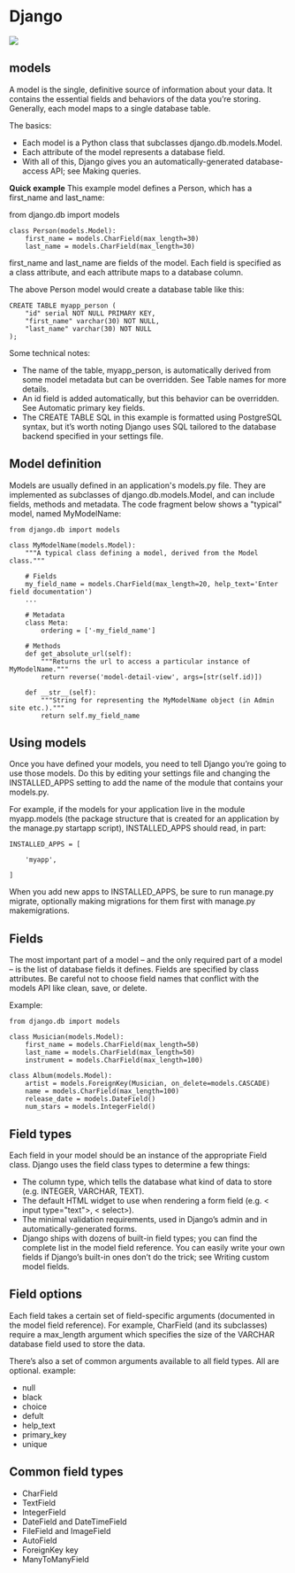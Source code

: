 # Django

![](https://pythondevs.org/wp-content/uploads/2020/05/1562632_a245_2.jpg)

## models

A model is the single, definitive source of information about your data. It contains the essential fields and behaviors of the data you’re storing. Generally, each model maps to a single database table.

The basics:

* Each model is a Python class that subclasses django.db.models.Model.
* Each attribute of the model represents a database field.
* With all of this, Django gives you an automatically-generated database-access API; see Making queries.

**Quick example**
This example model defines a Person, which has a first_name and last_name:

from django.db import models

```
class Person(models.Model):
    first_name = models.CharField(max_length=30)
    last_name = models.CharField(max_length=30)
```
first_name and last_name are fields of the model. Each field is specified as a class attribute, and each attribute maps to a database column.

The above Person model would create a database table like this:
```
CREATE TABLE myapp_person (
    "id" serial NOT NULL PRIMARY KEY,
    "first_name" varchar(30) NOT NULL,
    "last_name" varchar(30) NOT NULL
);
```
Some technical notes:

* The name of the table, myapp_person, is automatically derived from some model metadata but can be overridden. See Table names for more details.
* An id field is added automatically, but this behavior can be overridden. See Automatic primary key fields.
* The CREATE TABLE SQL in this example is formatted using PostgreSQL syntax, but it’s worth noting Django uses SQL tailored to the database backend specified in your settings file.

## Model definition
Models are usually defined in an application's models.py file. They are implemented as subclasses of django.db.models.Model, and can include fields, methods and metadata. The code fragment below shows a "typical" model, named MyModelName:
```
from django.db import models

class MyModelName(models.Model):
    """A typical class defining a model, derived from the Model class."""

    # Fields
    my_field_name = models.CharField(max_length=20, help_text='Enter field documentation')
    ...

    # Metadata
    class Meta:
        ordering = ['-my_field_name']

    # Methods
    def get_absolute_url(self):
        """Returns the url to access a particular instance of MyModelName."""
        return reverse('model-detail-view', args=[str(self.id)])

    def __str__(self):
        """String for representing the MyModelName object (in Admin site etc.)."""
        return self.my_field_name
```

## Using models
Once you have defined your models, you need to tell Django you’re going to use those models. Do this by editing your settings file and changing the INSTALLED_APPS setting to add the name of the module that contains your models.py.

For example, if the models for your application live in the module myapp.models (the package structure that is created for an application by the manage.py startapp script), INSTALLED_APPS should read, in part:
```
INSTALLED_APPS = [
 
    'myapp',

]
```
When you add new apps to INSTALLED_APPS, be sure to run manage.py migrate, optionally making migrations for them first with manage.py makemigrations.


## Fields
The most important part of a model – and the only required part of a model – is the list of database fields it defines. Fields are specified by class attributes. Be careful not to choose field names that conflict with the models API like clean, save, or delete.

Example:
```
from django.db import models

class Musician(models.Model):
    first_name = models.CharField(max_length=50)
    last_name = models.CharField(max_length=50)
    instrument = models.CharField(max_length=100)

class Album(models.Model):
    artist = models.ForeignKey(Musician, on_delete=models.CASCADE)
    name = models.CharField(max_length=100)
    release_date = models.DateField()
    num_stars = models.IntegerField()
```

## Field types

Each field in your model should be an instance of the appropriate Field class. Django uses the field class types to determine a few things:

* The column type, which tells the database what kind of data to store (e.g. INTEGER, VARCHAR, TEXT).
* The default HTML widget to use when rendering a form field (e.g. < input type="text">, < select>).
* The minimal validation requirements, used in Django’s admin and in automatically-generated forms.
* Django ships with dozens of built-in field types; you can find the complete list in the model field reference.
You can easily write your own fields if Django’s built-in ones don’t do the trick; see Writing custom model fields.

## Field options

Each field takes a certain set of field-specific arguments (documented in the model field reference). For example, CharField (and its subclasses) require a max_length argument which specifies the size of the VARCHAR database field used to store the data.

There’s also a set of common arguments available to all field types. All are optional.
example:
* null
* black
* choice
* defult
* help_text
* primary_key
* unique

## Common field types

* CharField 
* TextField
* IntegerField 
* DateField and DateTimeField 
* FileField and ImageField
* AutoField
* ForeignKey key
* ManyToManyField 
